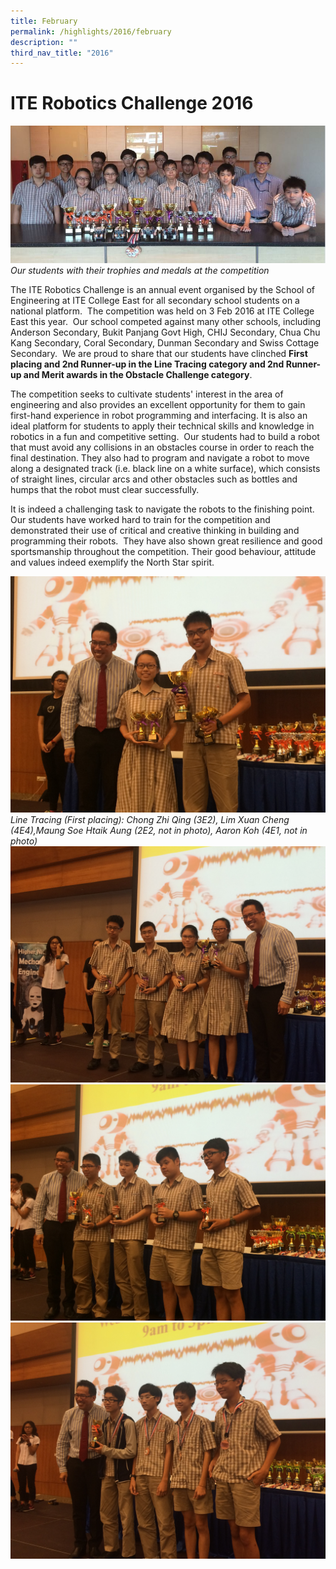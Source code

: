 ```yaml
---
title: February
permalink: /highlights/2016/february
description: ""
third_nav_title: "2016"
---
```

# ITE Robotics Challenge 2016

![](/images/rob.jpeg)
_Our students with their trophies and medals at the competition_

The ITE Robotics Challenge is an annual event organised by the School of Engineering at ITE College East for all secondary school students on a national platform.  The competition was held on 3 Feb 2016 at ITE College East this year.  Our school competed against many other schools, including Anderson Secondary, Bukit Panjang Govt High, CHIJ Secondary, Chua Chu Kang Secondary, Coral Secondary, Dunman Secondary and Swiss Cottage Secondary.  We are proud to share that our students have clinched **First placing and 2nd Runner-up in the Line Tracing category and 2nd Runner-up and Merit awards in the Obstacle Challenge category**.  
  
The competition seeks to cultivate students' interest in the area of engineering and also provides an excellent opportunity for them to gain first-hand experience in robot programming and interfacing. It is also an ideal platform for students to apply their technical skills and knowledge in robotics in a fun and competitive setting.  Our students had to build a robot that must avoid any collisions in an obstacles course in order to reach the final destination. They also had to program and navigate a robot to move along a designated track (i.e. black line on a white surface), which consists of straight lines, circular arcs and other obstacles such as bottles and humps that the robot must clear successfully.  
  
It is indeed a challenging task to navigate the robots to the finishing point. Our students have worked hard to train for the competition and demonstrated their use of critical and creative thinking in building and programming their robots.  They have also shown great resilience and good sportsmanship throughout the competition. Their good behaviour, attitude and values indeed exemplify the North Star spirit.

![](/images/rob1.jpeg)
_Line Tracing (First placing): Chong Zhi Qing (3E2), Lim Xuan Cheng (4E4),Maung Soe Htaik Aung (2E2, not in photo), Aaron Koh (4E1, not in photo)_
![](/images/rob2.jpeg)
![](/images/rob3.jpeg)
![](/images/rob4.jpeg)